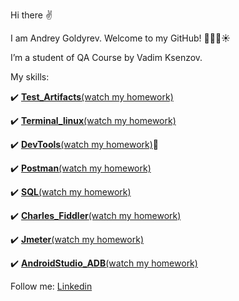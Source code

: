 Hi there ✌️

I am Andrey Goldyrev. Welcome to my GitHub! 🌴🌴🌴☀️

I’m a student of QA Course by Vadim Ksenzov.

My skills:

✔️ [**Test_Artifacts**(watch my homework)](https://github.com/tecillo/A_Goldyrev_QA_Vadim_Courses/tree/main/Test%20artifacts)

✔️ [**Terminal_linux**(watch my homework)](https://github.com/tecillo/A_Goldyrev_QA_Vadim_Courses/blob/main/Terminal_Github/01_HW_terminal.MD)

✔️ [**DevTools**(watch my homework)](https://drive.google.com/file/d/1H988T7u7PNeKgHCMLydOIVApIOg2AVee/view?usp=sharing)🎥

✔️ [**Postman**(watch my homework)](https://github.com/tecillo/A_Goldyrev_QA_Vadim_Courses/tree/main/Postman)

✔️ [**SQL**(watch my homework)](https://github.com/tecillo/A_Goldyrev_QA_Vadim_Courses/tree/main/SQL)

✔️ [**Charles_Fiddler**(watch my homework)](https://github.com/tecillo/A_Goldyrev_QA_Vadim_Courses/tree/main/Charles_Fiddler)

✔️ [**Jmeter**(watch my homework)](https://github.com/tecillo/A_Goldyrev_QA_Vadim_Courses/tree/main/Jmeter)

✔️ [**AndroidStudio_ADB**(watch my homework)](https://github.com/tecillo/A_Goldyrev_QA_Vadim_Courses/blob/main/ADB/01_HW_adb.MD)


Follow me: [Linkedin](www.linkedin.com/in/andrey-goldyrev)
